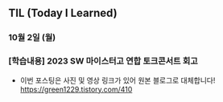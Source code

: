 ## TIL (Today I Learned)

### 10월 2일 (월)    

  ### [학습내용] 2023 SW 마이스터고 연합 토크콘서트 회고      
  - 이번 포스팅은 사진 및 영상 링크가 있어 원본 블로그로 대체합니다!   
  https://green1229.tistory.com/410     
    